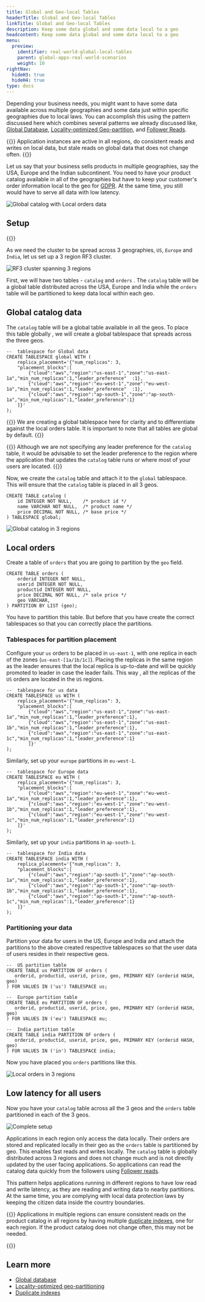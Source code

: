 ```yaml
---
title: Global and Geo-local Tables
headerTitle: Global and Geo-local Tables
linkTitle: Global and Geo-local Tables
description: Keep some data global and some data local to a geo
headcontent: Keep some data global and some data local to a geo
menu:
  preview:
    identifier: real-world-global-local-tables
    parent: global-apps-real-world-scenarios
    weight: 10
rightNav:
  hideH3: true
  hideH4: true
type: docs
---
```


Depending your business needs, you might want to have some data available across multiple geographies and some data just within specific geographies due to local laws. You can accomplish this using the pattern discussed here which combines several patterns we already discussed like, [Global Database](../../global-database), [Locality-optimized Geo-partition](../../locality-optimized-geo-partition), and [Follower Reads](../../follower-reads).

{{<tip>}}
Application instances are active in all regions, do consistent reads and writes on local data, but stale reads on global data that does not change often.
{{</tip>}}

Let us say that your business sells products in multiple geographies, say the USA, Europe and the Indian subcontinent. You need to have your product catalog available in all of the geographies but have to keep your customer's order information local to the geo for [GDPR](https://en.wikipedia.org/wiki/General_Data_Protection_Regulation). At the same time, you still would have to serve all data with low latency.

![Global catalog with Local orders data](/images/develop/global-apps/global-geolocal-tables-goal.png)

## Setup

{{<cluster-setup-tabs>}}

As we need the cluster to be spread across 3 geographies, `US`, `Europe` and `India`, let us set up a 3 region RF3 cluster.

![RF3 cluster spanning 3 regions](/images/develop/global-apps/global-geolocal-tables-setup.png)

First, we will have two tables - `catalog` and `orders` . The `catalog` table will be a global table distributed across the USA, Europe and India while the `orders` table will be partitioned to keep data local within each geo.

## Global catalog data

The `catalog` table will be a global table available in all the geos. To place this table globally , we will create a global tablespace that spreads across the three geos.

```plpgsql
--  tablespace for Global data
CREATE TABLESPACE global WITH (
    replica_placement='{"num_replicas": 3,
    "placement_blocks":[
        {"cloud":"aws","region":"us-east-1","zone":"us-east-1a","min_num_replicas":1,"leader_preference"  :1},
        {"cloud":"aws","region":"eu-west-1","zone":"eu-west-1a","min_num_replicas":1,"leader_preference"  :1},
        {"cloud":"aws","region":"ap-south-1","zone":"ap-south-1a","min_num_replicas":1,"leader_preference":1}
    ]}'
);
```

{{<note>}}
We are creating a global tablespace here for clarity and to differentiate against the local orders table. It is important to note that all tables are global by default.
{{</note>}}

{{<tip>}}
Although we are not specifying any leader preference for the `catalog` table, it would be advisable to set the leader preference to the region where the application that updates the `catalog` table runs or where most of your users are located.
{{</tip>}}

Now, we create the `catalog` table and attach it to the `global` tablespace. This will ensure that the `catalog` table is placed in all 3 geos.

```plpgsql
CREATE TABLE catalog (
    id INTEGER NOT NULL,    /* product id */
    name VARCHAR NOT NULL,  /* product name */
    price DECIMAL NOT NULL, /* base price */
) TABLESPACE global;
```

![Global catalog in 3 regions](/images/develop/global-apps/global-geolocal-tables-global-catalog.png)

## Local orders

Create a table of `orders` that you are going to partition by the `geo` field.

```plpgsql
CREATE TABLE orders (
    orderid INTEGER NOT NULL,
    userid INTEGER NOT NULL,
    productid INTEGER NOT NULL,
    price DECIMAL NOT NULL, /* sale price */
    geo VARCHAR,
) PARTITION BY LIST (geo);
```

You have to partition this table. But before that you have create the correct tablespaces so that you can correctly place the partitions.

### Tablespaces for partition placement

Configure your `us` orders to be placed in `us-east-1`, with one replica in each of the zones (`us-east-[1a/1b/1c]`). Placing the replicas in the same region as the leader ensures that the local replica is up-to-date and will be quickly promoted to leader in case the leader fails. This way , all the replicas of the `US` orders are located in the `US` regions.

```plpgsql
--  tablespace for us data
CREATE TABLESPACE us WITH (
    replica_placement='{"num_replicas": 3,
    "placement_blocks":[
        {"cloud":"aws","region":"us-east-1","zone":"us-east-1a","min_num_replicas":1,"leader_preference":1},
        {"cloud":"aws","region":"us-east-1","zone":"us-east-1b","min_num_replicas":1,"leader_preference":1},
        {"cloud":"aws","region":"us-east-1","zone":"us-east-1c","min_num_replicas":1,"leader_preference":1}
        ]}'
);
```

Similarly, set up your `europe` partitions in `eu-west-1`.

```plpgsql
--  tablespace for Europe data
CREATE TABLESPACE eu WITH (
    replica_placement='{"num_replicas": 3,
    "placement_blocks":[
        {"cloud":"aws","region":"eu-west-1","zone":"eu-west-1a","min_num_replicas":1,"leader_preference":1},
        {"cloud":"aws","region":"eu-west-1","zone":"eu-west-1b","min_num_replicas":1,"leader_preference":1},
        {"cloud":"aws","region":"eu-west-1","zone":"eu-west-1c","min_num_replicas":1,"leader_preference":1}
    ]}'
);
```

Similarly, set up your `india` partitions in `ap-south-1`.

```plpgsql
--  tablespace for India data
CREATE TABLESPACE india WITH (
    replica_placement='{"num_replicas": 3,
    "placement_blocks":[
        {"cloud":"aws","region":"ap-south-1","zone":"ap-south-1a","min_num_replicas":1,"leader_preference":1},
        {"cloud":"aws","region":"ap-south-1","zone":"ap-south-1b","min_num_replicas":1,"leader_preference":1},
        {"cloud":"aws","region":"ap-south-1","zone":"ap-south-1c","min_num_replicas":1,"leader_preference":1}
    ]}'
);
```

### Partitioning your data

Partition your data for users in the US, Europe and India and attach the partitions to the above created respective tablespaces so that the user data of users resides in their respective geos.

```plpgsql
--  US partition table
CREATE TABLE us PARTITION OF orders (
   orderid, productid, userid, price, geo, PRIMARY KEY (orderid HASH, geo)
) FOR VALUES IN ('us') TABLESPACE us;

--  Europe partition table
CREATE TABLE eu PARTITION OF orders (
   orderid, productid, userid, price, geo, PRIMARY KEY (orderid HASH, geo)
) FOR VALUES IN ('eu') TABLESPACE eu;

--  India partition table
CREATE TABLE india PARTITION OF orders (
   orderid, productid, userid, price, geo, PRIMARY KEY (orderid HASH, geo)
) FOR VALUES IN ('in') TABLESPACE india;
```

Now you have placed you `orders` partitions like this.

![Local orders in 3 regions](/images/develop/global-apps/global-geolocal-tables-local-orders.png)

## Low latency for all users

Now you have your `catalog` table across all the 3 geos and the `orders` table partitioned in each of the 3 geos.

![Complete setup](/images/develop/global-apps/global-geolocal-tables-complete-setup.png)

Applications in each region only access the data locally. Their orders are stored and replicated locally in their geo as the `orders` table is partitioned by geo. This enables fast reads and writes locally. The `catalog` table is globally distributed across 3 regions and does not change much and is not directly updated by the user facing applications. So applications can read the catalog data quickly from the followers using [Follower reads](../../follower-reads).

This pattern helps applications running in different regions to have low read and write latency, as they are reading and writing data to nearby partitions. At the same time, you are complying with local data protection laws by keeping the citizen data inside the country boundaries.

{{<tip title="Consistent reads in all regions">}}
Applications in multiple regions can ensure consistent reads on the product catalog in all regions by having multiple [duplicate indexes](../../duplicate-indexes), one for each region. If the product catalog does not change often, this may not be needed.

{{</tip>}}

## Learn more

- [Global database](../../global-database)
- [Locality-optimized geo-partitioning](../../locality-optimized-geo-partition)
- [Duplicate indexes](../../duplicate-indexes)
